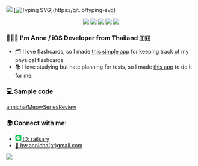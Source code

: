 <img src="https://media.giphy.com/media/fVPFNHIAARQvKpqO0A/giphy.gif" width="35px"> [![Typing SVG](https://readme-typing-svg.herokuapp.com?font=&color=%23F363C5&multiline=true&height=30&lines=Sawasdeeka+(Hello);)](https://git.io/typing-svg) 

<div align="center">
    <img src="https://media.giphy.com/media/Vcwi7UMA5HyKkuzcHw/giphy.gif" height="105px"> 
    <img src="https://media.giphy.com/media/Za3T0C2BXvjadQDu1Q/giphy.gif" height="120px">
    <img src="https://media.giphy.com/media/l0Iy3T953krh8y4bS/giphy.gif" height="120px">
    <img src="https://media.giphy.com/media/OqDuez7gYAdfW1IsLH/giphy.gif" height="120px">
    <img src="https://media.giphy.com/media/8TEyT5AgLqHnUGAvWs/giphy.gif" height="120px">
</div>

### 👩🏽‍💻 I'm Anne / iOS Developer from Thailand 🇹🇭
- 🗂 I love flashcards, so I made [this simple app](https://apps.apple.com/mn/app/simple-leitner-box/id1588024318) for keeping track of my physical flashcards.
- 📚 I love studying but hate planning for tests, so I made [this app](https://apps.apple.com/app/Achievy/id1475936001#?platform=iphone) to do it for me. 

### 💻 Sample code 
[annicha/MeowSeriesReview](https://github.com/annicha/MeowSeriesReview)

### 🌍 Connect with me:
- [<img height="16px" src="images/line.png"> ID: railsary](https://line.me/ti/p/~/railsary)
- [📮 hw.annicha(at)gmail.com](mailto:hw.annicha@gmail.com)

![](https://gitwar.herokuapp.com/badge?username=annicha&label=PROFILE+VIEWS&style=flat-square&color=red)
